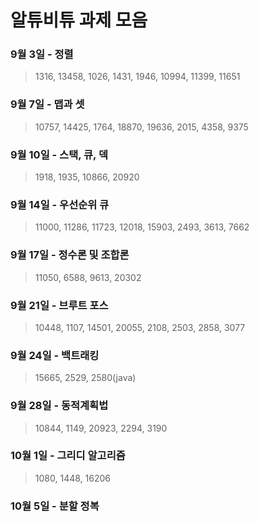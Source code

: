 # 알튜비튜 과제 모음
  ### 9월 3일 - 정렬
  >1316, 13458, 1026, 1431, 1946, 10994, 11399, 11651
  ### 9월 7일 - 맵과 셋
  >10757, 14425, 1764, 18870, 19636, 2015, 4358, 9375
  ### 9월 10일 - 스택, 큐, 덱
  >1918, 1935, 10866, 20920
  ### 9월 14일 - 우선순위 큐
  >11000, 11286, 11723, 12018, 15903, 2493, 3613, 7662
  ### 9월 17일 - 정수론 및 조합론
  >11050, 6588, 9613, 20302
  ### 9월 21일 - 브루트 포스
  >10448, 1107, 14501, 20055, 2108, 2503, 2858, 3077
  ### 9월 24일 - 백트래킹
  >15665, 2529, 2580(java)
  ### 9월 28일 - 동적계획법
  >10844, 1149, 20923, 2294, 3190
  ### 10월 1일 - 그리디 알고리즘
  >1080, 1448, 16206
  ### 10월 5일 - 분할 정복
  >
